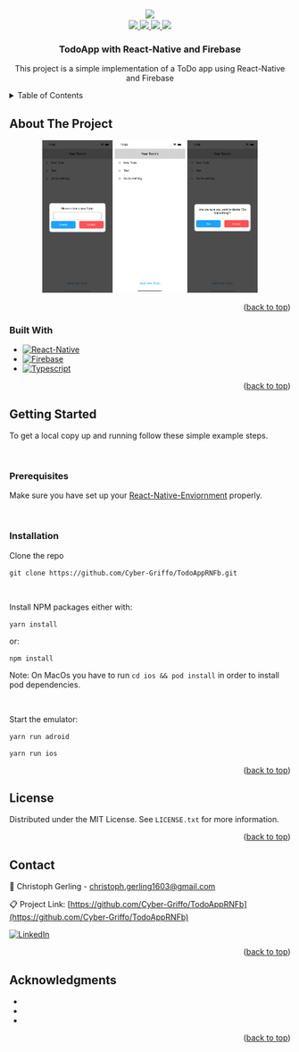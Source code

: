 <a name="readme-top"></a>

<!-- PROJECT HEADER -->
<br />
<div align="center">
  <a href="https://github.com/Cyber-Griffo/TodoAppRNFb">
    <img src="https://media.giphy.com/media/SxFXYgj3u4dXrqOsWv/giphy.gif" width="25%">
  </a>
  <div align="center">
    <a href="https://github.com/Cyber-Griffo/TodoAppRNFb/network/members">
      <img src="https://img.shields.io/github/forks/Cyber-Griffo/TodoAppRNFb.svg?style=for-the-badge">
    </a>
    <a href="https://github.com/Cyber-Griffo/TodoAppRNFb/stargazers">
      <img src="https://img.shields.io/github/stars/Cyber-Griffo/TodoAppRNFb.svg?style=for-the-badge">
    </a>
    <a href="https://github.com/Cyber-Griffo/TodoAppRNFb/issues">
      <img src="https://img.shields.io/github/issues/Cyber-Griffo/TodoAppRNFb.svg?style=for-the-badge">
    </a>
    <a href="https://github.com/Cyber-Griffo/TodoAppRNFb/blob/master/LICENSE">
      <img src="https://img.shields.io/github/license/Cyber-Griffo/TodoAppRNFb.svg?style=for-the-badge">
    </a>
  </div>

<h3 align="center">TodoApp with React-Native and Firebase</h3>

  <p align="center">
    This project is a simple implementation of a ToDo app using React-Native and Firebase
  </p>
</div>



<!-- TABLE OF CONTENTS -->
<details>
  <summary>Table of Contents</summary>
  <ol>
    <li>
      <a href="#about-the-project">About The Project</a>
      <ul>
        <li><a href="#built-with">Built With</a></li>
      </ul>
    </li>
    <li>
      <a href="#getting-started">Getting Started</a>
      <ul>
        <li><a href="#prerequisites">Prerequisites</a></li>
        <li><a href="#installation">Installation</a></li>
      </ul>
    </li>
    <li><a href="#license">License</a></li>
    <li><a href="#contact">Contact</a></li>
    <li><a href="#acknowledgments">Acknowledgments</a></li>
  </ol>
</details>



<!-- ABOUT THE PROJECT -->
## About The Project

<div align="center">
  <img src="assets/img/Create-Todo.png" width="25%">
  <img src="assets/img/List-View.png" width="25%">
  <img src="assets/img/Delete-Todo.png" width="25%">
</div>

<p align="right">(<a href="#readme-top">back to top</a>)</p>



### Built With

* [![React-Native][React-Native-shield]][React-Native-url]
* [![Firebase][Firebase-shield]][Firebase-url]
* [![Typescript][Typescript-shield]][Typescript-url]

<p align="right">(<a href="#readme-top">back to top</a>)</p>



<!-- GETTING STARTED -->
## Getting Started

To get a local copy up and running follow these simple example steps.

<br/>

### Prerequisites

Make sure you have set up your [React-Native-Enviornment](https://reactnative.dev/docs/environment-setup) properly.

<br/>

### Installation


Clone the repo
```
git clone https://github.com/Cyber-Griffo/TodoAppRNFb.git
```

<br/>

Install NPM packages either with:
```
yarn install
```

or:

```
npm install
```

Note: On MacOs you have to run `cd ios && pod install` in order to install pod dependencies.

<br/>

Start the emulator:

```
yarn run adroid
```
```
yarn run ios
```

<p align="right">(<a href="#readme-top">back to top</a>)</p>

<!-- LICENSE -->
## License

Distributed under the MIT License. See `LICENSE.txt` for more information.

<p align="right">(<a href="#readme-top">back to top</a>)</p>



<!-- CONTACT -->
## Contact

📧 Christoph Gerling - christoph.gerling1603@gmail.com

📋 Project Link: [https://github.com/Cyber-Griffo/TodoAppRNFb](https://github.com/Cyber-Griffo/TodoAppRNFb)

[![LinkedIn][linkedin-shield]][linkedin-url]

<p align="right">(<a href="#readme-top">back to top</a>)</p>



<!-- ACKNOWLEDGMENTS -->
## Acknowledgments

* []()
* []()
* []()

<p align="right">(<a href="#readme-top">back to top</a>)</p>



<!-- MARKDOWN LINKS -->
[linkedin-shield]: https://img.shields.io/badge/LinkedIn-blue?style=for-the-badge&logo=linkedin&logoColor=white
[linkedin-url]: https://linkedin.com/in/christoph-gerling-45217023b

[React-Native-shield]: https://img.shields.io/badge/React%20Native-20232A?style=for-the-badge&logo=react&logoColor=61DAFB
[React-Native-url]: https://reactnative.dev/
[Firebase-shield]: https://img.shields.io/badge/Firebase-20232A?style=for-the-badge&logo=firebase
[Firebase-url]: https://firebase.google.com/
[Typescript-shield]: https://img.shields.io/badge/Typescript-20232A?style=for-the-badge&logo=typescript&logoColor=61DAFB
[Typescript-url]: https://www.typescriptlang.org/

